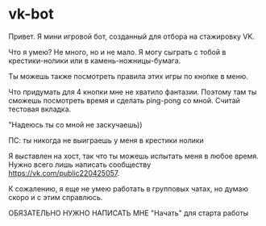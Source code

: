 # vk-bot

Привет. Я мини игровой бот, созданный для отбора на стажировку VK. 

Что я умею? Не много, но и не мало. Я могу сыграть с тобой в крестики-нолики или в камень-ножницы-бумага. 

Ты можешь также посмотреть правила этих игры по кнопке в меню. 

Что придумать для 4 кнопки мне не хватило фантазии. Поэтому там ты сможешь посмотреть время и сделать ping-pong со мной. Считай тестовая вкладка. 


"Надеюсь ты со мной не заскучаешь))

ПС: ты никогда не выиграешь у меня в крестики нолики

Я выставлен на хост, так что ты можешь испытать меня в любое время. Нужно всего лишь написать сообществу https://vk.com/public220425057.

К сожалению, я еще не умею работать в групповых чатах, но думаю скоро и с этим справлюсь.


ОБЯЗАТЕЛЬНО НУЖНО НАПИСАТЬ МНЕ "Начать" для старта работы
